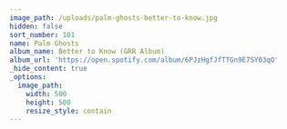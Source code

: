 ```yaml
---
image_path: /uploads/palm-ghosts-better-to-know.jpg
hidden: false
sort_number: 101
name: Palm Ghosts
album_name: Better to Know (GRR Album)
album_url: 'https://open.spotify.com/album/6PJzHgfJfTTGn9E7SY03qO'
_hide_content: true
_options:
  image_path:
    width: 500
    height: 500
    resize_style: contain
---
```


